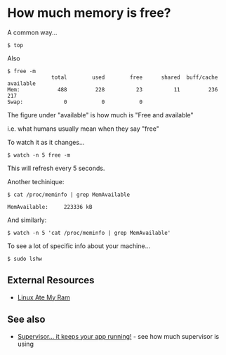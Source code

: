 ﻿# How much memory is free?

A common way...

	$ top

Also

	$ free -m
	              total        used        free      shared  buff/cache   available
	Mem:            488         228          23          11         236         217
	Swap:             0           0           0

The figure under "available" is how much is "Free and available"

i.e. what humans usually mean when they say "free"

To watch it as it changes...

	$ watch -n 5 free -m

This will refresh every 5 seconds.

Another techinique:

	$ cat /proc/meminfo | grep MemAvailable

	MemAvailable:     223336 kB

And similarly:

	$ watch -n 5 'cat /proc/meminfo | grep MemAvailable'

To see a lot of specific info about your machine...

	$ sudo lshw

## External Resources

- [Linux Ate My Ram](http://www.linuxatemyram.com/)

## See also

- [Supervisor... it keeps your app running!](supervisor.md) - see how much supervisor is using
